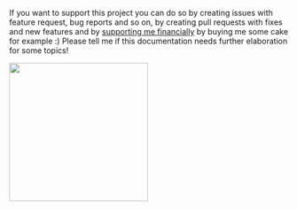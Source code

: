 If you want to support this project you can do so by creating issues with feature request, bug reports and so on, by creating pull requests with fixes and new features and by [supporting me financially](https://www.murphy-in.space/support) by buying me some cake for example :) Please tell me if this documentation needs further elaboration for some topics!

[<img src="https://storage.ko-fi.com/cdn/brandasset/kofi_button_red.png" width="250"/>](https://ko-fi.com/murph)
